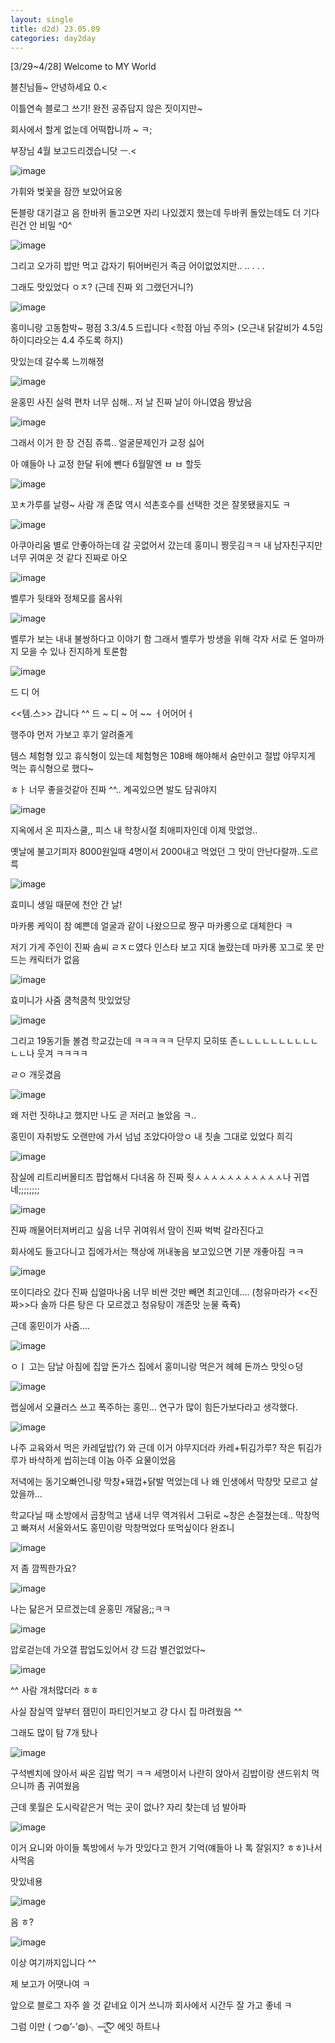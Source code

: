 ```yaml
---
layout: single
title: d2d) 23.05.09
categories: day2day
---
```


[3/29~4/28] Welcome to MY World

블친님들~ 안녕하세요 0.<

이틀연속 블로그 쓰기! 완전 공쥬답지 않은 짓이지만~

회사에서 할게 없눈데 어떡합니까 ~ ㅋ;

부장님 4월 보고드리겠습니닷 ㅡ.<

![image](https://user-images.githubusercontent.com/52832956/236975359-17355188-fd17-45e6-bfc0-079143ac8451.png)

가휘와 벚꽃을 잠깐 보았어요옹

돈블랑 대기걸고 음 한바퀴 돌고오면 자리 나있겠지 했는데 두바퀴 돌았는데도 더 기다린건 안 비밀 ^0^

![image](https://user-images.githubusercontent.com/52832956/236975478-6ef4bb53-0dc6-4a2a-b974-3cf475c2fac4.png)

그리고 오가히 밥만 먹고 갑자기 튀어버린거 족금 어이없었지만.. .. . . .

그래도 맛있었다 ㅇㅈ? (근데 진짜 외 그랬던거니?)

![image](https://user-images.githubusercontent.com/52832956/236975590-ba6f6911-2efe-4ce5-9a0b-e6422f777c68.png)

홍미니랑 고동함박~ 평점 3.3/4.5 드립니다 <학점 아님 주의> (오근내 닭갈비가 4.5임 하이디라오는 4.4 주도록 하지)

맛있는데 갈수록 느끼해졍

![image](https://user-images.githubusercontent.com/52832956/236975771-d9d0d85c-c30e-47ac-8701-63cd8704d47a.png)

윤홍민 사진 실력 편차 너무 심해.. 저 날 진짜 날이 아니였음 짱났음

![image](https://user-images.githubusercontent.com/52832956/236975872-b5c87a8e-316f-4178-bd0d-2aceb6d1df09.png)

그래서 이거 한 장 건짐 쥬륵.. 얼굴문제인가 교정 싫어

아 얘들아 나 교정 한달 뒤에 뺀다 6월말엔 ㅂ ㅂ 할듯

![image](https://user-images.githubusercontent.com/52832956/236975937-dd8f24b7-f070-4489-b1f0-143839203b3d.png)

꼬ㅊ가루를 날령~ 사람 개 존많 역시 석촌호수를 선택한 것은 잘못됐을지도 ㅋ

![image](https://user-images.githubusercontent.com/52832956/236975956-7a87dedf-44c6-461f-a6dc-8acb739c6593.png)

아쿠아리움 별로 안좋아하는데 갈 곳없어서 갔는데 홍미니 짱웃김ㅋㅋ 내 남자친구지만 너무 귀여운 것 같다 진짜로 아오

![image](https://user-images.githubusercontent.com/52832956/236975999-c09334d7-06c0-4dd9-b335-520db9855edb.png)

벨루가 뒷태와 정체모를 몸사위

![image](https://user-images.githubusercontent.com/52832956/236976214-28b533e0-746e-47a2-a0c6-5154caa2ef75.png)

벨루가 보는 내내 불쌍하다고 이야기 함 그래서 벨루가 방생을 위해 각자 서로 돈 얼마까지 모을 수 있나 진지하게 토론함

![image](https://user-images.githubusercontent.com/52832956/236976451-6aa71ecd-b231-4de7-b550-1c1a7936b43d.png)

드 디 어

<<템.스>> 갑니다 ^^ 드 ~ 디 ~ 어 ~~ ㅓ어어어ㅓ

행주야 먼저 가보고 후기 알려줄게

템스 체험형 있고 휴식형이 있는데 체험형은 108배 해야해서 숨만쉬고 절밥 야무지게 먹는 휴식형으로 했다~

ㅎㅏ 너무 좋을것같아 진짜 ^^.. 계곡있으면 발도 담궈야지

![image](https://user-images.githubusercontent.com/52832956/236976686-d1defce2-f734-4036-8b00-c96e5f1fedf1.png)

지옥에서 온 피자스쿨,, 피스 내 학창시절 최애피자인데 이제 맛없엉.. 

옛날에 불고기피자 8000원일때 4명이서 2000내고 먹었던 그 맛이 안난다랄까..도르륵

![image](https://user-images.githubusercontent.com/52832956/236976783-70d597c6-76f3-46f0-b194-81d31d7313c5.png)

효미니 생일 때문에 천안 간 날!

마카롱 케익이 참 예쁜데 얼굴과 같이 나왔으므로 짱구 마카롱으로 대체한다 ㅋ

저기 가게 주인이 진짜 솜씨 ㄹㅈㄷ였다 인스타 보고 지대 놀랐는데 마카롱 꼬그로 못 만드는 캐릭터가 없음

![image](https://user-images.githubusercontent.com/52832956/236976912-b622437d-6d54-40ae-8f5a-4fd7c5526acc.png)

효미니가 사줌 쿰척쿰척 맛있었당

![image](https://user-images.githubusercontent.com/52832956/236976954-e20f99fd-b1d3-4978-8c8f-da5c6825ccd9.png)

그리고 19동기들 볼겸 학교갔는데 ㅋㅋㅋㅋㅋ 단무지 모히또 존ㄴㄴㄴㄴㄴㄴㄴㄴㄴㄴㄴㄴ나 웃겨 ㅋㅋㅋㅋ

ㄹㅇ 개웃겼음

![image](https://user-images.githubusercontent.com/52832956/236977125-ef89660a-32b2-4842-ac9e-994341ac4954.png)

왜 저런 짓하냐고 했지만 나도 곧 저러고 놀았음 ㅋ..

홍민이 자취방도 오랜만에 가서 넘넘 조았다아앙ㅇ 내 칫솔 그대로 있었다 희긱

![image](https://user-images.githubusercontent.com/52832956/236977262-c87da455-3539-4e5c-8d24-bd2437856f4c.png)

잠실에 리트리버몰티즈 팝업해서 다녀옴 하 진짜 줫ㅅㅅㅅㅅㅅㅅㅅㅅㅅㅅㅅ나 귀엽네;;;;;;;;

![image](https://user-images.githubusercontent.com/52832956/236977308-759b02b3-7205-42ce-8032-ea7a311d45a5.png)

진짜 깨물어터져버리고 싶음 너무 귀여워서 맘이 진짜 벅벅 갈라진다고

회사에도 들고다니고 집에가서는 책상에 꺼내놓음 보고있으면 기분 개좋아짐 ㅋㅋ

![image](https://user-images.githubusercontent.com/52832956/236977410-93847f4b-96a5-4a8b-910f-934c2f8d61f7.png)

또이디라오 갔다 진짜 십얼마나옴 너무 비싼 것만 빼면 최고인데.... (청유마라가 <<진짜>>다 솔까 다른 탕은 다 모르겠고 청유탕이 개존맛 눈물 쥭쥭)

근데 홍민이가 사줌....

![image](https://user-images.githubusercontent.com/52832956/236977642-761feaa4-8fa7-4737-b8aa-bc67f489b069.png)

ㅇㅣ 고는 담날 아침에 집앞 돈가스 집에서 홍미니랑 먹은거 헤헤 돈까스 맛잇ㅇ덩

![image](https://user-images.githubusercontent.com/52832956/236977789-f6bbc2b1-6cff-4c35-8d01-754279b7319e.png)

랩실에서 오큘러스 쓰고 폭주하는 홍민... 연구가 많이 힘든가보다라고 생각했다.

![image](https://user-images.githubusercontent.com/52832956/236977868-0a52cb7d-5d32-4260-8544-412540c17ca3.png)

나주 교육와서 먹은 카레덮밥(?) 와 근데 이거 야무지더라 카레+튀김가루? 작은 튀김가루가 바삭하게 씹히는데 이놈 아주 요물이었음

저녁에는 동기오빠언니랑 막창+돼껍+닭발 먹었는데 나 왜 인생에서 막창맛 모르고 살았을까...

학교다닐 때 소방에서 곱창먹고 냄새 너무 역겨워서 그뒤로 ~창은 손절쳤는데.. 막창먹고 빠져서 서울와서도 홍민이랑 막창먹었다 또먹싶이다 완죠니

![image](https://user-images.githubusercontent.com/52832956/236978296-d6ae4c8f-4ddf-400b-adb1-9ec0b7082978.png)

저 좀 깜찍한가요?

![image](https://user-images.githubusercontent.com/52832956/236978328-d77f372a-8c6b-494b-bfac-f76b82ecc873.png)

나는 닮은거 모르겠는데 윤홍민 개닮음;;ㅋㅋ

![image](https://user-images.githubusercontent.com/52832956/236978366-3de406a8-626f-44e2-bded-a93ac23dab89.png)

압로걷는데 가오갤 팝업도있어서 걍 드감 별건없었다~

![image](https://user-images.githubusercontent.com/52832956/236978434-9619ef6a-e804-4e37-b980-8e5135d3240e.png)

^^ 사람 개처많더라 ㅎㅎ 

사실 잠실역 앞부터 잼민이 파티인거보고 걍 다시 집 마려웠음 ^^

그래도 많이 탐 7개 탔나

![image](https://user-images.githubusercontent.com/52832956/236978610-6a8b05f8-9309-4581-8498-97946059b14a.png)

구석벤치에 앉아서 싸온 김밥 먹기 ㅋㅋ 세명이서 나란히 앉아서 김밥이랑 샌드위치 먹으니까 좀 귀여웠음

근데 롯월은 도시락같은거 먹는 곳이 없나? 자리 찾는데 넘 발아파

![image](https://user-images.githubusercontent.com/52832956/236978787-19941bce-0dd4-430e-8a0f-53e8bf09d7d7.png)

이거 요니와 아이들 톡방에서 누가 맛있다고 한거 기억(얘들아 나 톡 잘읽지? ㅎㅎ)나서 사먹음

맛있네용

![image](https://user-images.githubusercontent.com/52832956/236978884-5d644a18-a495-4b10-911f-0ad0684f7446.png)

음 ㅎ?

![image](https://user-images.githubusercontent.com/52832956/236978863-2fc16d9b-e96e-4ab0-9b22-0aaad0460831.png)

이상 여기까지입니다 ^^

제 보고가 어땟나여 ㅋ

앞으로 블로그 자주 쓸 것 같네요 이거 쓰니까 회사에서 시간두 잘 가고 좋네 ㅋ

그럼 이만 ( つ◍’-’◍)╮—̳͟͞͞♡ 에잇 하트나 
